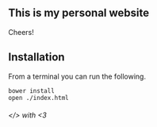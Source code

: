 ## This is my personal website

Cheers! 

## Installation
From a terminal you can run the following. 
```
bower install
open ./index.html
```

###### </> with <3 
